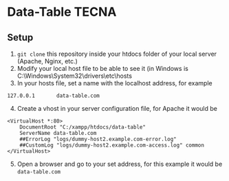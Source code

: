 # Data-Table TECNA

## Setup

1. `git clone` this repository inside your htdocs folder of your local server (Apache, Nginx, etc.)
2. Modify your local host file to be able to see it (in Windows is C:\Windows\System32\drivers\etc\hosts
3. In your hosts file, set a name with the localhost address, for example
```
127.0.0.1       data-table.com
```
4. Create a vhost in your server configuration file, for Apache it would be
```
<VirtualHost *:80>
    DocumentRoot "C:/xampp/htdocs/data-table"
    ServerName data-table.com 	
    ##ErrorLog "logs/dummy-host2.example.com-error.log"
    ##CustomLog "logs/dummy-host2.example.com-access.log" common
</VirtualHost>
```
5. Open a browser and go to your set address, for this example it would be `data-table.com`
